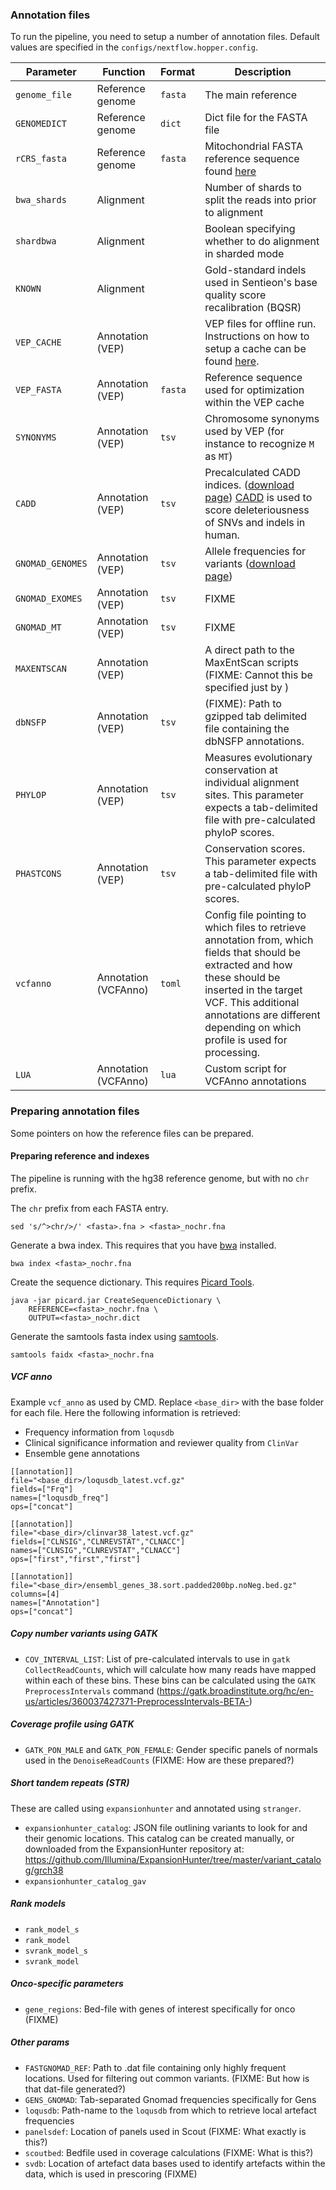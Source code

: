 ### Annotation files

To run the pipeline, you need to setup a number of annotation files. Default values are specified in the `configs/nextflow.hopper.config`. 

<!-- Organize better. For instance, the set of references required to run VEP: -->

<!-- - VEP cache
- VEP-fasta
- gnomAD (exomes, genomes, mitochondria) VCFs
- phyloP
- phastcons
- CADD
- maxentscan plugin. -->

| Parameter        | Function             | Format  | Description                                                                                                                                                                                                                                             |
| ---------------- | -------------------- | ------- | ------------------------------------------------------------------------------------------------------------------------------------------------------------------------------------------------------------------------------------------------------- |
| `genome_file`    | Reference genome     | `fasta` | The main reference                                                                                                                                                                                                                                      |
| `GENOMEDICT`     | Reference genome     | `dict`  | Dict file for the FASTA file                                                                                                                                                                                                                            |
| `rCRS_fasta`     | Reference genome     | `fasta` | Mitochondrial FASTA reference sequence found [here](https://www.ncbi.nlm.nih.gov/nuccore/251831106)                                                                                                                                                     |
| `bwa_shards`     | Alignment            |         | Number of shards to split the reads into prior to alignment                                                                                                                                                                                             |
| `shardbwa`       | Alignment            |         | Boolean specifying whether to do alignment in sharded mode                                                                                                                                                                                              |
| `KNOWN`          | Alignment            |         | Gold-standard indels used in Sentieon's base quality score recalibration (BQSR)                                                                                                                                                                         |
| `VEP_CACHE`      | Annotation (VEP)     |         | VEP files for offline run. Instructions on how to setup a cache can be found [here](https://www.ensembl.org/info/docs/tools/vep/script/vep_cache.html#cache).                                                                                           |
| `VEP_FASTA`      | Annotation (VEP)     | `fasta` | Reference sequence used for optimization within the VEP cache                                                                                                                                                                                           |
| `SYNONYMS`       | Annotation (VEP)     | `tsv`   | Chromosome synonyms used by VEP (for instance to recognize `M` as `MT`)                                                                                                                                                                                 |
| `CADD`           | Annotation (VEP)     | `tsv`   | Precalculated CADD indices. ([download page](https://cadd.gs.washington.edu/download)) [CADD](https://cadd.gs.washington.edu) is used to score deleteriousness of SNVs and indels in human.                                                             |
| `GNOMAD_GENOMES` | Annotation (VEP)     | `tsv`   | Allele frequencies for variants ([download page](https://gnomad.broadinstitute.org/downloads))                                                                                                                                                          |
| `GNOMAD_EXOMES`  | Annotation (VEP)     | `tsv`   | FIXME                                                                                                                                                                                                                                                   |
| `GNOMAD_MT`      | Annotation (VEP)     | `tsv`   | FIXME                                                                                                                                                                                                                                                   |
| `MAXENTSCAN`     | Annotation (VEP)     |         | A direct path to the MaxEntScan scripts (FIXME: Cannot this be specified just by )                                                                                                                                                                      |
| `dbNSFP`         | Annotation (VEP)     | `tsv`   | (FIXME): Path to gzipped tab delimited file containing the dbNSFP annotations.                                                                                                                                                                          |
| `PHYLOP`         | Annotation (VEP)     | `tsv`   | Measures evolutionary conservation at individual alignment sites. This parameter expects a tab-delimited file with pre-calculated phyloP scores.                                                                                                        |
| `PHASTCONS`      | Annotation (VEP)     | `tsv`   | Conservation scores. This parameter expects a tab-delimited file with pre-calculated phyloP scores.                                                                                                                                                     |
| `vcfanno`        | Annotation (VCFAnno) | `toml`  | Config file pointing to which files to retrieve annotation from, which fields that should be extracted and how these should be inserted in the target VCF. This additional annotations are different depending on which profile is used for processing. |
| `LUA`            | Annotation (VCFAnno) | `lua`   | Custom script for VCFAnno annotations                                                                                                                                                                                                                   |

### Preparing annotation files

Some pointers on how the reference files can be prepared.

#### Preparing reference and indexes

The pipeline is running with the hg38 reference genome, but with no `chr` prefix. 

The `chr` prefix from each FASTA entry.

```
sed 's/^>chr/>/' <fasta>.fna > <fasta>_nochr.fna
```

Generate a bwa index. This requires that you have [bwa](https://github.com/lh3/bwa) installed.

```
bwa index <fasta>_nochr.fna
```

Create the sequence dictionary. This requires [Picard Tools](https://broadinstitute.github.io/picard/).

```
java -jar picard.jar CreateSequenceDictionary \
    REFERENCE=<fasta>_nochr.fna \
    OUTPUT=<fasta>_nochr.dict
```

Generate the samtools fasta index using [samtools](http://www.htslib.org/).

```
samtools faidx <fasta>_nochr.fna
```

##### VCF anno

<!-- VCFanno is a tool used for rapidly load annotations into the `INFO` field of a VCF file. The fields can be directly retrieved from tab-delimited input files, or preprocessed using lua-script.

* `LUA`: FIXME: Why do we need this one? Should it be a param, or maybe better stored within the repo?
* `vcfanno`: Config file pointing to which files to retrieve annotation from, which fields that should be extracted and how these should be inserted in the target VCF. This additional annotations are different depending on which profile is used for processing. -->

Example `vcf_anno` as used by CMD. Replace `<base_dir>` with the base folder for each file. Here the following information is retrieved:

* Frequency information from `loqusdb`
* Clinical significance information and reviewer quality from `ClinVar`
* Ensemble gene annotations

```
[[annotation]]
file="<base_dir>/loqusdb_latest.vcf.gz"
fields=["Frq"]
names=["loqusdb_freq"]
ops=["concat"]

[[annotation]]
file="<base_dir>/clinvar38_latest.vcf.gz"
fields=["CLNSIG","CLNREVSTAT","CLNACC"]
names=["CLNSIG","CLNREVSTAT","CLNACC"]
ops=["first","first","first"]

[[annotation]]
file="<base_dir>/ensembl_genes_38.sort.padded200bp.noNeg.bed.gz"
columns=[4]
names=["Annotation"]
ops=["concat"]
```

##### Copy number variants using GATK

* `COV_INTERVAL_LIST`: List of pre-calculated intervals to use in `gatk CollectReadCounts`, which will calculate how many reads have mapped within each of these bins. These bins can be calculated using the `GATK PreprocessIntervals` command (https://gatk.broadinstitute.org/hc/en-us/articles/360037427371-PreprocessIntervals-BETA-)

##### Coverage profile using GATK

* `GATK_PON_MALE` and `GATK_PON_FEMALE`: Gender specific panels of normals used in the `DenoiseReadCounts` (FIXME: How are these prepared?)

##### Short tandem repeats (STR)

These are called using `expansionhunter` and annotated using `stranger`.

* `expansionhunter_catalog`: JSON file outlining variants to look for and their genomic locations. This catalog can be created manually, or downloaded from the ExpansionHunter repository at: https://github.com/Illumina/ExpansionHunter/tree/master/variant_catalog/grch38
* `expansionhunter_catalog_gav`
##### Rank models

* `rank_model_s`
* `rank_model`
* `svrank_model_s`
* `svrank_model`
##### Onco-specific parameters

* `gene_regions`: Bed-file with genes of interest specifically for onco (FIXME)
##### Other params

* `FASTGNOMAD_REF`: Path to .dat file containing only highly frequent locations. Used for filtering out common variants. (FIXME: But how is that dat-file generated?)
* `GENS_GNOMAD`: Tab-separated Gnomad frequencies specifically for Gens
* `loqusdb`: Path-name to the `loqusdb` from which to retrieve local artefact frequencies
* `panelsdef`: Location of panels used in Scout (FIXME: What exactly is this?)
* `scoutbed`: Bedfile used in coverage calculations (FIXME: What is this?)
* `svdb`:  Location of artefact data bases used to identify artefacts within the data, which is used in prescoring (FIXME)
